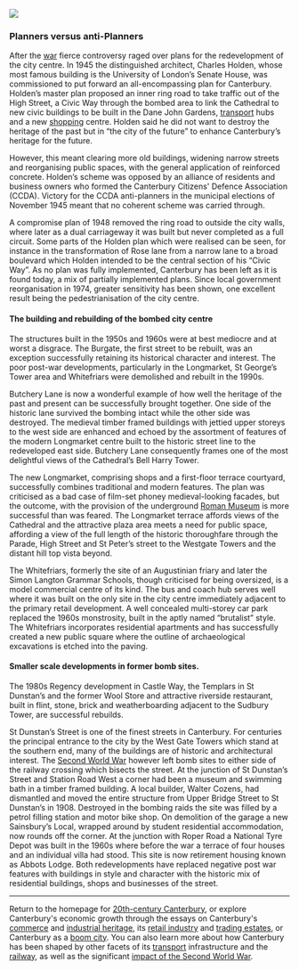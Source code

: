 <a href="https://dev.visual-essays.app"><img src="https://dev-visual-essays.netlify.app/images/ve-button.png"/></a>
<param author="Richard Maltby" banner="https://stor.artstor.org/stor/c35dcc83-8c83-4e82-8a7e-0d012287b919" layout="vtl" title="20th-Century Canterbury: Planning" ve-config=""/>

<param aliases="Canterbury" eid="Q29303" ve-entity=""/>
<param aliases="Dane John Gardens" eid="Q17647042" ve-entity=""/>
<param aliases="Charles Holden" eid="Q1064881" ve-entity=""/>
<param aliases="Butchery Lane" eid="Q17641310" ve-entity=""/>
<param aliases="Cathedral" eid="Q29265" ve-entity=""/>
<param aliases="Westgate Towers" eid="Q104815065" ve-entity=""/>
<param aliases="Whitefriars" eid="Q17064998" ve-entity=""/>
<param aliases="St Dunstan" eid="Q7587772" ve-entity=""/>
<param aliases="Simon Langton Grammar Schools" eid="Q16796545" ve-entity=""/>
<param aliases="Upper Bridge Street" eid="Q26535561" ve-entity=""/>

### Planners versus anti-Planners

After the [war](/canterbury/20c-canterbury-ww2) fierce controversy raged over plans for the redevelopment of the city centre. In 1945 the distinguished architect, Charles Holden, whose most famous building is the University of London’s Senate House, was commissioned to put forward an all-encompassing plan for Canterbury. Holden’s master plan proposed an inner ring road to take traffic out of the High Street, a Civic Way through the bombed area to link the Cathedral to new civic buildings to be built in the Dane John Gardens, [transport](/canterbury/20c-canterbury-transport) hubs and a new [shopping](/canterbury/20c-canterbury-retail-store) centre. Holden said he did not want to destroy the heritage of the past but in “the city of the future” to enhance Canterbury’s heritage for the future.
<param ve-image-v2 manifest="https://iiif.juncture-digital.org/wc:Dr._Charles_Holden%2C_architect%2C_1946_%28crop%29.jpg/manifest.json">
<param attribution="Postcard, Valentine's series, no known copyright" label="Dane John Gardens, pre-1918" url="https://stor.artstor.org/stor/f7e87e07-6521-4ea5-99e3-6f2f6594b92b" ve-image=""/>

However, this meant clearing more old buildings, widening narrow streets and reorganising public spaces, with the general application of reinforced concrete. Holden’s scheme was opposed by an alliance of residents and business owners who formed the Canterbury Citizens' Defence Association (CCDA). Victory for the CCDA anti-planners in the municipal elections of November 1945 meant that no coherent scheme was carried through.
<param attribution="Paul Crampton, by permission" label="The Holden Plan" url="https://stor.artstor.org/stor/de8f1c7f-cf4d-46ce-bf61-6513e8cd047a" ve-image=""/>

A compromise plan of 1948 removed the ring road to outside the city walls, where later as a dual carriageway it was built but never completed as a full circuit. Some parts of the Holden plan which were realised can be seen, for instance in the transformation of Rose lane from a narrow lane to a broad boulevard which Holden intended to be the central section of his “Civic Way”. As no plan was fully implemented, Canterbury has been left as it is found today, a mix of partially implemented plans. Since local government reorganisation in 1974, greater sensitivity has been shown, one excellent result being the pedestrianisation of the city centre.
<param attribution="Postcard, pre-1920" label="Canterbury High Street" url="https://stor.artstor.org/stor/707a3d41-f05c-49d5-add1-dbc573efec4a" ve-image=""/>
<param attribution="Calum Elliot and Emma Molford, by kind permission" label="Canterbury High Street" url="https://stor.artstor.org/stor/4492394e-fa2c-454b-99a9-0520c088b76d" ve-image=""/>
<param ve-image-v2 manifest="https://iiif.juncture-digital.org/gh:kent-map/images/canterbury/Canterbury High Street.jpg/manifest.json">
<param center="51.2775389648421, 1.0804745626367283" ve-map="" zoom="15"/>

#### The building and rebuilding of the bombed city centre

The structures built in the 1950s and 1960s were at best mediocre and at worst a disgrace. The Burgate, the first street to be rebuilt, was an exception successfully retaining its historical character and interest. The poor post-war developments, particularly in the Longmarket, St George’s Tower area and Whitefriars were demolished and rebuilt in the 1990s.
<param center="Q26370793" ve-map="" zoom="15"/>

Butchery Lane is now a wonderful example of how well the heritage of the past and present can be successfully brought together. One side of the historic lane survived the bombing intact while the other side was destroyed. The medieval timber framed buildings with jettied upper storeys to the west side are enhanced and echoed by the assortment of features of the modern Longmarket centre built to the historic street line to the redeveloped east side. Butchery Lane consequently frames one of the most delightful views of the Cathedral’s Bell Harry Tower.
<param ve-image-v2 manifest="https://iiif.juncture-digital.org/wc:Butchery_Lane_Canterbury_Cathedral_7545.jpg/manifest.json">

The new Longmarket, comprising shops and a first-floor terrace courtyard, successfully combines traditional and modern features. The plan was criticised as a bad case of film-set phoney medieval-looking facades, but the outcome, with the provision of the underground [Roman Museum](https://canterburymuseums.co.uk/romanmuseum) is more successful than was feared. The Longmarket terrace affords views of the Cathedral and the attractive plaza area meets a need for public space, affording a view of the full length of the historic thoroughfare through the Parade, High Street and St Peter’s street to the Westgate Towers and the distant hill top vista beyond.
<param center="Q104815065" ve-map="" zoom="15"/>

The Whitefriars, formerly the site of an Augustinian friary and later the Simon Langton Grammar Schools, though criticised for being oversized, is a model commercial centre of its kind. The bus and coach hub serves well where it was built on the only site in the city centre immediately adjacent to the primary retail development. A well concealed multi-storey car park replaced the 1960s monstrosity, built in the aptly named “brutalist” style. The Whitefriars incorporates residential apartments and has successfully created a new public square where the outline of archaeological excavations is etched into the paving.
<param ve-image-v2 manifest="https://iiif.juncture-digital.org/wc:Austin_Friars_in_Whitefriars%2C_Canterbury.jpg/manifest.json">
<param label="Simon Langton Schools, Whitefriars" url="https://stor.artstor.org/stor/c1364803-83ff-4c91-ad94-2c3903d4b135" ve-image=""/>
<param ve-image-v2 manifest="https://iiif.juncture-digital.org/wc:Bus_Station_-_geograph.org.uk_-_746935.jpg/manifest.json">
<param center="Q17064998" ve-map="" zoom="15"/>

#### Smaller scale developments in former bomb sites.

The 1980s Regency development in Castle Way, the Templars in St Dunstan’s and the former Wool Store and attractive riverside restaurant, built in flint, stone, brick and weatherboarding adjacent to the Sudbury Tower, are successful rebuilds.
<param center="51.28220414452846, 1.076991336935663" ve-map="" zoom="15"/>

St Dunstan’s Street is one of the finest streets in Canterbury. For centuries the principal entrance to the city by the West Gate Towers which stand at the southern end, many of the buildings are of historic and architectural interest. The [Second World War](/canterbury/20c-canterbury-ww2) however left bomb sites to either side of the railway crossing which bisects the street. At the junction of St Dunstan’s Street and Station Road West a corner had been a museum and swimming bath in a timber framed building. A local builder, Walter Cozens, had dismantled and moved the entire structure from Upper Bridge Street to St Dunstan’s in 1908. Destroyed in the bombing raids the site was filled by a petrol filling station and motor bike shop. On demolition of the garage a new Sainsbury’s Local, wrapped around by student residential accommodation, now rounds off the corner. At the junction with Roper Road a National Tyre Depot was built in the 1960s where before the war a terrace of four houses and an individual villa had stood. This site is now retirement housing known as Abbots Lodge. Both redevelopments have replaced negative post war features with buildings in style and character with the historic mix of residential buildings, shops and businesses of the street.
<param center="Q26534757" ve-map="" zoom="15"/>

***

Return to the homepage for [20th-century Canterbury](/canterbury/20c-canterbury-home), or explore Canterbury's economic growth through the essays on Canterbury's [commerce](/canterbury/20c-canterbury-commerce) and [industrial heritage](/canterbury/20c-canterbury-industrial), its [retail industry](/canterbury/20c-canterbury-retail-store) and [trading estates](/canterbury/20c-canterbury-trading-estates), or Canterbury as a [boom city](/canterbury/20c-canterbury-boom-city). You can also learn more about how Canterbury has been shaped by other facets of its [transport](/canterbury/20c-canterbury-transport) infrastructure and the [railway](/canterbury/20c-canterbury-railway), as well as the significant [impact of the Second World War](/canterbury/20c-canterbury-ww2).
<param ve-image-v2 manifest="https://iiif.juncture-digital.org/wc:1557px-Canterbury_Cathedral_-_Portal_Nave_Cross-spire.jpeg/manifest.json"> 
